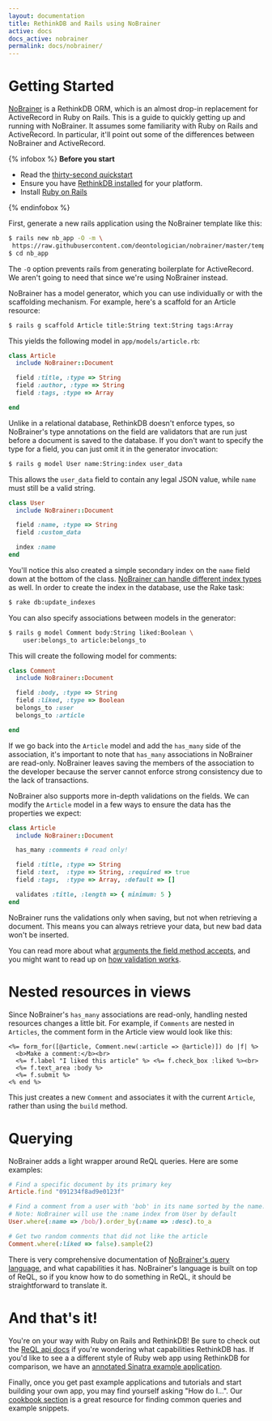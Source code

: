 ```yaml
---
layout: documentation
title: RethinkDB and Rails using NoBrainer
active: docs
docs_active: nobrainer
permalink: docs/nobrainer/
---
```


# Getting Started

[NoBrainer](http://nobrainer.io) is a RethinkDB ORM, which is an
almost drop-in replacement for ActiveRecord in Ruby on Rails. This is
a guide to quickly getting up and running with NoBrainer. It assumes
some familiarity with Ruby on Rails and ActiveRecord. In particular,
it'll point out some of the differences between NoBrainer and
ActiveRecord.

{% infobox %}
**Before you start**

* Read the [thirty-second quickstart](/docs/quickstart)
* Ensure you have [RethinkDB installed](/docs/install) for your platform.
* Install [Ruby on Rails](http://rubyonrails.org/download/)

{% endinfobox %}

First, generate a new rails application using the NoBrainer template
like this:

```bash
$ rails new nb_app -O -m \
 https://raw.githubusercontent.com/deontologician/nobrainer/master/template.rb
$ cd nb_app
```

The `-O` option prevents rails from generating boilerplate for
ActiveRecord. We aren't going to need that since we're using NoBrainer
instead.

NoBrainer has a model generator, which you can use individually or
with the scaffolding mechanism. For example, here's a scaffold for an
Article resource:

```bash
$ rails g scaffold Article title:String text:String tags:Array
```

This yields the following model in `app/models/article.rb`:

```ruby
class Article
  include NoBrainer::Document

  field :title, :type => String
  field :author, :type => String
  field :tags, :type => Array

end
```

Unlike in a relational database, RethinkDB doesn't enforce types, so
NoBrainer's type annotations on the field are validators that are run
just before a document is saved to the database. If you don't want to
specify the type for a field, you can just omit it in the generator
invocation:

```bash
$ rails g model User name:String:index user_data
```

This allows the `user_data` field to contain any legal JSON value,
while `name` must still be a valid string.

```ruby
class User
  include NoBrainer::Document

  field :name, :type => String
  field :custom_data

  index :name
end
```

You'll notice this also created a simple secondary index on the `name`
field down at the bottom of the
class. [NoBrainer can handle different index types](http://nobrainer.io/docs/indexes/)
as well. In order to create the index in the database, use the Rake
task:

```bash
$ rake db:update_indexes
```

You can also specify associations between models in the generator:

```bash
$ rails g model Comment body:String liked:Boolean \
    user:belongs_to article:belongs_to
```

This will create the following model for comments:

```ruby
class Comment
  include NoBrainer::Document

  field :body, :type => String
  field :liked, :type => Boolean
  belongs_to :user
  belongs_to :article

end
```

If we go back into the `Article` model and add the `has_many` side of
the association, it's important to note that `has_many` associations
in NoBrainer are read-only. NoBrainer leaves saving the members of the
association to the developer because the server cannot enforce strong
consistency due to the lack of transactions.

NoBrainer also supports more in-depth validations on the fields. We
can modify the `Article` model in a few ways to ensure the data has
the properties we expect:

```ruby
class Article
  include NoBrainer::Document

  has_many :comments # read only!

  field :title, :type => String
  field :text,  :type => String, :required => true
  field :tags,  :type => Array, :default => []

  validates :title, :length => { minimum: 5 }
end
```

NoBrainer runs the validations only when saving, but not when
retrieving a document. This means you can always retrieve your data,
but new bad data won't be inserted.

You can read more about what
[arguments the field method accepts](http://nobrainer.io/docs/fields/),
and you might want to read up on
[how validation works](http://nobrainer.io/docs/validations/).

# Nested resources in views

Since NoBrainer's `has_many` associations are read-only, handling
nested resources changes a little bit. For example, if `Comments` are
nested in `Articles`, the comment form in the Article view would look
like this:

```erb
<%= form_for([@article, Comment.new(:article => @article)]) do |f| %>
  <b>Make a comment:</b><br>
  <%= f.label "I liked this article" %> <%= f.check_box :liked %><br>
  <%= f.text_area :body %>
  <%= f.submit %>
<% end %>
```

This just creates a new `Comment` and associates it with the current
`Article`, rather than using the `build` method.

# Querying

NoBrainer adds a light wrapper around ReQL queries. Here are some examples:

```ruby
# Find a specific document by its primary key
Article.find "091234f8ad9e0123f"

# Find a comment from a user with 'bob' in its name sorted by the name.
# Note: NoBrainer will use the :name index from User by default
User.where(:name => /bob/).order_by(:name => :desc).to_a

# Get two random comments that did not like the article
Comment.where(:liked => false).sample(2)
```

There is very comprehensive documentation of
[NoBrainer's query language](http://nobrainer.io/docs/querying/), and
what capabilities it has. NoBrainer's language is built on top of
ReQL, so if you know how to do something in ReQL, it should be
straightforward to translate it.

# And that's it!

You're on your way with Ruby on Rails and RethinkDB! Be sure to check
out the [ReQL api docs](/api/ruby) if you're wondering what
capabilities RethinkDB has. If you'd like to see a a different style
of Ruby web app using RethinkDB for comparison, we have an
[annotated Sinatra example application](/docs/examples/sinatra-pastie/).

Finally, once you get past example applications and tutorials and
start building your own app, you may find yourself asking "How do
I...". Our
[cookbook section](/docs/cookbook/ruby/) is a
great resource for finding common queries and example snippets.

